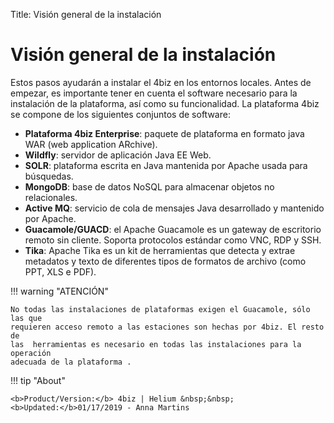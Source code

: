 Title: Visión general de la instalación

# Visión general de la instalación

Estos pasos ayudarán a instalar el 4biz en los entornos locales. Antes de
empezar, es importante tener en cuenta el software necesario para la instalación de
la plataforma, así como su funcionalidad. La plataforma 4biz se compone de los
siguientes conjuntos de software:


* **Plataforma 4biz Enterprise**: paquete de plataforma en formato java WAR (web application ARchive).
* **Wildfly**: servidor de aplicación Java EE Web.
* **SOLR**: plataforma escrita en Java mantenida por Apache usada para búsquedas.
* **MongoDB**: base de datos NoSQL para almacenar objetos no relacionales.
* **Active MQ**: servicio de cola de mensajes Java desarrollado y mantenido por Apache.
* **Guacamole/GUACD**: el Apache Guacamole es un gateway de escritorio remoto sin cliente. Soporta
protocolos estándar como VNC, RDP y SSH.
* **Tika**: Apache Tika es un kit de herramientas que detecta y extrae metadatos y texto de
diferentes tipos de formatos de archivo (como PPT, XLS e PDF).

!!! warning "ATENCIÓN"

    No todas las instalaciones de plataformas exigen el Guacamole, sólo las que
    requieren acceso remoto a las estaciones son hechas por 4biz. El resto de
    las  herramientas es necesario en todas las instalaciones para la operación
    adecuada de la plataforma .



!!! tip "About"

    <b>Product/Version:</b> 4biz | Helium &nbsp;&nbsp;
    <b>Updated:</b>01/17/2019 - Anna Martins
